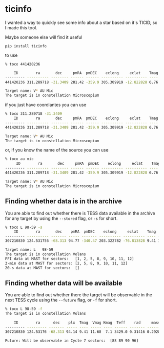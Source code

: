 # ticinfo

I wanted a way to quickly see some info about a star based on it's TICID, so I made this tool.

Maybe someone else will find it useful

```
pip install ticinfo
```

to use

```bash
% toco 441420236

    ID        ra       dec     pmRA  pmDEC    eclong     eclat    Tmag Vmag Kmag Teff   rad      mass     d
--------- ---------- -------- ------ ------ ---------- ---------- ---- ---- ---- ---- -------- -------- ------
441420236 311.289718 -31.3409 281.42 -359.9 305.309919 -12.822828 6.76 8.81 4.53  nan 0.698009 0.662074 9.7221

Target name: V* AU Mic
The target is in constellation Microscopium
```

if you just have coordiantes you can use

```bash
% toco 311.289718 -31.3409
    ID        ra       dec     pmRA  pmDEC    eclong     eclat    Tmag Vmag Kmag Teff   rad      mass     d
--------- ---------- -------- ------ ------ ---------- ---------- ---- ---- ---- ---- -------- -------- ------
441420236 311.289718 -31.3409 281.42 -359.9 305.309919 -12.822828 6.76 8.81 4.53  nan 0.698009 0.662074 9.7221

Target name: V* AU Mic
The target is in constellation Microscopium
```

or, if you know the name of the source you can use

```bash
% toco au mic
     ID        ra       dec     pmRA  pmDEC    eclong     eclat    Tmag Vmag Kmag Teff   rad      mass     d
--------- ---------- -------- ------ ------ ---------- ---------- ---- ---- ---- ---- -------- -------- ------
441420236 311.289718 -31.3409 281.42 -359.9 305.309919 -12.822828 6.76 8.81 4.53  nan 0.698009 0.662074 9.7221

Target name: V* AU Mic
The target is in constellation Microscopium
```

## Finding whether data is in the archive

You are able to find out whether there is TESS data available in the archive for any target by using the `--stored` flag, or `-s` for short.

```bash
% toco L 98-59 -s
    ID        ra       dec    pmRA  pmDEC    eclong     eclat    Tmag  Vmag Kmag  Teff    rad     mass      d
--------- ---------- ------- ----- ------- ---------- ---------- ---- ----- ---- ------ ------- -------- -------
307210830 124.531756 -68.313 94.77 -340.47 203.322782 -76.813828 9.41 11.68  7.1 3429.0 0.31416 0.292836 10.6194

Target name: L   98-59
The target is in constellation Volans
FFI data at MAST for sectors:   [1, 2, 5, 8, 9, 10, 11, 12]
2-min data at MAST for sectors: [2, 5, 8, 9, 10, 11, 12]
20-s data at MAST for sectors:  []
```

## Finding whether data will be available

You are able to find out whether there the target will be observable in the next TESS cycle using the `--future` flag, or `-f` for short.

```bash
% toco L 98-59 -f
The target is in constellation Volans                                               
                                                                                    
    ID        ra      dec    plx  Tmag  Vmag Kmag  Teff    rad     mass             
--------- --------- ------- ----- ---- ----- ---- ------ ------- --------           
307210830 124.53176 -68.313 94.14 9.41 11.68  7.1 3429.0 0.31416 0.292836           
                                                                                    
Future: Will be observable in Cycle 7 sectors:  [88 89 90 96]                       
```
